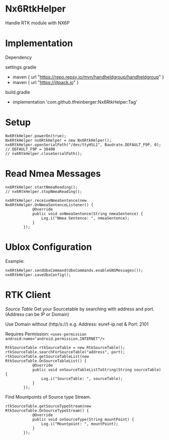 # Nx6RtkHelper
Handle RTK module with NX6P


# Implementation
Dependency

settings.gradle
  - maven { url "https://repo.repsy.io/mvn/handheldgroup/handheldgroup" }
  - maven { url "https://jitpack.io" }

build.gradle
- implementation 'com.github.tfreinberger:Nx6RtkHelper:Tag'


# Setup
```
Nx6RtkHelper.powerOn(true);
Nx6RtkHelper nx6RtkHelper = new Nx6RtkHelper();
nx6RtkHelper.openSerialPath("/dev/ttyHSL1", Baudrate.DEFAULT_F9P, 0);  // DEFAULT_F9P = 38400
// nx6RtkHelper.closeSerialPath();
```

# Read Nmea Messages
```
nx6RtkHelper.startNmeaReading();
// nx6RtkHelper.stopNmeaReading();

nx6RtkHelper.receiveNmeaSentence(new Nx6RtkHelper.OnNmeaSentenceListener() {
            @Override
            public void onNmeaSentence(String nmeaSentence) {
                Log.i("Nmea Sentence: ", nmeaSentence);
            }
        });
```

# Ublox Configuration
Example:
```
nx6RtkHelper.sendUbxCommand(UbxCommands.enableGNSMessages());
nx6RtkHelper.saveUbxConfig();
```

# RTK Client
*Source Table*
Get your Sourcetable by searching with address and port. (Address can be IP or Domain)

Use Domain without (http/s://) e.g. Address: euref-ip.net & Port: 2101 

Requires Permission: 
``` <uses-permission android:name="android.permission.INTERNET"/> ```
```
RtkSourceTable rtkSourceTable = new RtkSourceTable();
rtkSourceTable.searchForSourceTable("address", port);
rtkSourceTable.getSourceTableList(new RtkSourceTable.OnSourceTableList() {
            @Override
            public void onSourceTableListToString(String sourceTable) {
                Log.i("SourceTable: ", sourceTable);
            }
        });
```
Find Mountpoints of Source type Stream.
```
rtkSourceTable.getSourceTypeStream(new RtkSourceTable.OnSourceTypeStream() {
            @Override
            public void onSourceType(String mountPoint) {
                Log.i("Mountpoint: ", mountPoint);
            }
        });
```
